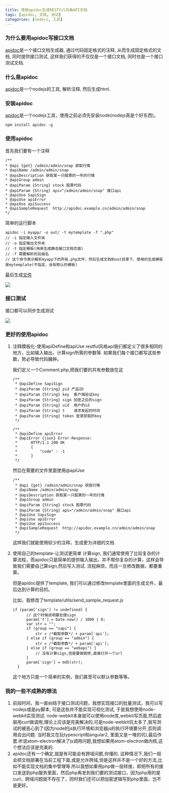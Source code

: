 ```yaml
---
title: 使用apidoc生成RESTful风格API文档
tags: [apidoc, 文档, 测试]
categories: [nodejs, 工具]
---
```

### 为什么要用apidoc写接口文档
[apidoc](http://apidocjs.com)是一个接口文档生成器, 通过代码固定格式的注释, 从而生成固定格式的文档, 同时提供接口测试, 这样我们获得的不仅仅是一个接口文档, 同时也是一个接口测试文档.

### 什么是apidoc
[apidoc](http://apidocjs.com)是一个nodejs的工具, 解析注释, 然后生成html.

### 安装apidoc
[apidoc](http://apidocjs.com)是一个nodejs工具，使用之前必须先安装node(nodejs真是个好东西)。
```
npm install apidoc -g
```
<!--more-->

### 使用apidoc
首先我们要有一个注释
```
/**
* @api {get} /admin/admin/snap 获取行情
* @apiName /admin/admin/snap
* @apiDescription 获取某一只股票的一年的行情
* @apiGroup admin
* @apiParam {String} stock 股票代码
* @apiParam {String} api="/admin/admin/snap" 接口api
* @apiUse SapiSign
* @apiUse apiError
* @apiUse apiSuccess
* @apiSampleRequest  http://apidoc.example.cn/admin/admin/snap
*/
```
简单的运行脚本
```
apidoc -i myapp/ -o out/ -t mytemplate -f ".php"
// -i 指定输入文件夹
// -o 指定输出文件夹
// -t 指定模板(用来生成静态接口文档页面)
// -f 需要解析的后缀名
// 这个命令表示解析myapp下的所有.php文件，然后生成文档到out目录下，使用的生成模板是mytemplate(不指定，会有默认的模板)
```
最后生成[文件](http://apidocjs.com/example/)

![](http://ww4.sinaimg.cn/mw690/005OdUDHgw1f0cta3kdywj30z50o4gpu.jpg)
### 接口测试
接口都可以同步生成测试

![](http://ww4.sinaimg.cn/mw690/005OdUDHgw1f0ctd4l94wj30sn0gcq54.jpg)

### 更好的使用apidoc
1. 注释模板化-使用apiDefine和apiUse
    restful风格api我们都定义了很多相同的地方，比如输入输出，计算sign所需的参数等. 如果我们每个接口都写这些参数，势必导致代码臃肿。

    我们定义一个Comment.php,把我们要的共有参数放在这
    ```
    /**
     * @apiDefine SapiSign
     * @apiParam {String} pid 产品ID
     * @apiParam {String} key  客户端验证key
     * @apiParam {String} sign 加密之后的sign
     * @apiParam {String} uid  用户的id
     * @apiParam {String} t    请求发起的时间
     * @apiParam {String} token 登录获取的key
     */

    /**
     * @apiDefine apiError
     * @apiError {json} Error-Response:
     *      HTTP/1.1 200 OK
     *      {
     *          "code" : -1
     *      }
     */
    ```
    然后在需要的文件里面使用@apiUse
    ```
    /**
     * @api {get} /admin/admin/snap 获取行情
     * @apiName /admin/admin/snap
     * @apiDescription 获取某一只股票的一年的行情
     * @apiGroup admin
     * @apiParam {String} stock 股票代码
     * @apiParam {String} api="/admin/admin/snap" 接口api
     * @apiUse SapiSign
     * @apiUse apiError
     * @apiUse apiSuccess
     * @apiSampleRequest  http://apidoc.example.cn/admin/admin/snap
     */
    ```
    这样我们就能使用较少的注释，生成更为详细的文档
2. 使用自己的template-让测试更简单
    计算sign, 我们通常使用了比较复杂的计算流程，而apidoc只是简单的提供输入输出，并不帮你复杂的计算，这样会导致我们需要自己算sign,然后写入测试. 流程麻烦，而且一旦修改数据，都要重算。

    但是apidoc提供了template, 我们可以通过修改template里面的生成文件，最后达到计算的目的。

    比如，我修改了template/utils/send_sample_request.js
    ```
    if (param['sign'] != undefined) {
          // 这个时候说明要处理sign
          param['t'] = Date.now() / 1000 | 0;
          var str = "";
          if (group == "sapi") {
              str = /*截取参数*/ + param['api'];
          } else if (group == "admin") {
              str = /*截取参数*/ + param['api'];
          } else if (group == "webapi") {
              // 没有计算sign,但是要做跳转,直接打开一个url
          }
          param['sign'] = md5(str);
      }
    ```
    这个地方只是一个简单的实例，我们甚至可以默认参数等等。
### 我的一些不成熟的想法
1. 前段时间，我一直纠结于接口测试问题，我想实现接口的批量测试，我可以写nodejs或是py脚本, 可是这些并不能实现可视化测试, 于是我想使用node-webkit实现测试. node-webkit本身就可以使用node库,webkit写页面,然后底层用curl做调用,理论上应该是完美解决的,可是node-webkit坑太多了,我写测试的被恶心到了(因为node的js执行环境和浏览器js的执行环境要分开,否则调用会出问题. 当时我又在玩typescript和angular2, 里面又是一堆的坑),最后作罢.听说atom-electron解决了js调用问题,我想如果用atom-electron做内核,这个想法应该是完美的.
2. apidoc还有一个确定,就是有可能会有跨域问题,你懂的. 这种情况下,我们一般会把文档部署在当前工程下面,或是允许跨域,但是这样并不是一个好的方法,比如不能实现文档的集中管理等.所以我想如果用php做一层转接，即把所有的接口发送到php服务里面，然后php再发到我们要的测试接口，因为php用的是curl，跨域问题就不存在了，同时我们还可以把加密逻辑写到php里面，岂不是更好。
